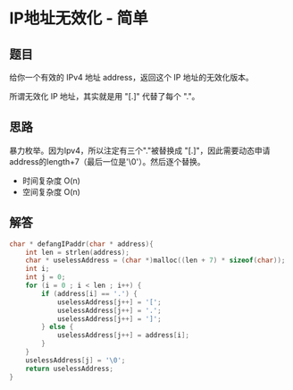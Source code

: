 # IP地址无效化 - 简单

## 题目

给你一个有效的 IPv4 地址 address，返回这个 IP 地址的无效化版本。

所谓无效化 IP 地址，其实就是用 "[.]" 代替了每个 "."。

## 思路

暴力枚举。因为Ipv4，所以注定有三个"."被替换成 "[.]"，因此需要动态申请address的length+7（最后一位是'\0'）。然后逐个替换。

- 时间复杂度 O(n)
- 空间复杂度 O(n)

## 解答

```C
char * defangIPaddr(char * address){
    int len = strlen(address);
    char * uselessAddress = (char *)malloc((len + 7) * sizeof(char));
    int i;
    int j = 0;
    for (i = 0 ; i < len ; i++) {
        if (address[i] == '.') {
            uselessAddress[j++] = '[';
            uselessAddress[j++] = '.';
            uselessAddress[j++] = ']';
        } else {
            uselessAddress[j++] = address[i];
        }
    }
    uselessAddress[j] = '\0';
    return uselessAddress;
}
```
